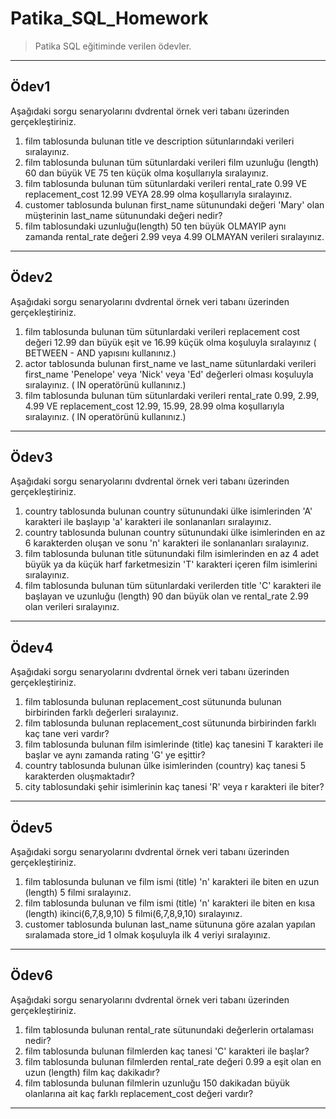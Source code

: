 # Patika_SQL_Homework
> Patika SQL eğitiminde verilen ödevler.

---

## Ödev1

Aşağıdaki sorgu senaryolarını dvdrental örnek veri tabanı üzerinden gerçekleştiriniz.

1) film tablosunda bulunan title ve description sütunlarındaki verileri sıralayınız.
2) film tablosunda bulunan tüm sütunlardaki verileri film uzunluğu (length) 60 dan büyük VE 75 ten küçük olma koşullarıyla sıralayınız.
3) film tablosunda bulunan tüm sütunlardaki verileri rental_rate 0.99 VE replacement_cost 12.99 VEYA 28.99 olma koşullarıyla sıralayınız.
4) customer tablosunda bulunan first_name sütunundaki değeri 'Mary' olan müşterinin last_name sütunundaki değeri nedir?
5) film tablosundaki uzunluğu(length) 50 ten büyük OLMAYIP aynı zamanda rental_rate değeri 2.99 veya 4.99 OLMAYAN verileri sıralayınız.

---

## Ödev2

Aşağıdaki sorgu senaryolarını dvdrental örnek veri tabanı üzerinden gerçekleştiriniz.

1) film tablosunda bulunan tüm sütunlardaki verileri replacement cost değeri 12.99 dan büyük eşit ve 16.99 küçük olma koşuluyla sıralayınız ( BETWEEN - AND yapısını kullanınız.)
2) actor tablosunda bulunan first_name ve last_name sütunlardaki verileri first_name 'Penelope' veya 'Nick' veya 'Ed' değerleri olması koşuluyla sıralayınız. ( IN operatörünü kullanınız.)
3) film tablosunda bulunan tüm sütunlardaki verileri rental_rate 0.99, 2.99, 4.99 VE replacement_cost 12.99, 15.99, 28.99 olma koşullarıyla sıralayınız. ( IN operatörünü kullanınız.)

---


## Ödev3

Aşağıdaki sorgu senaryolarını dvdrental örnek veri tabanı üzerinden gerçekleştiriniz.

1) country tablosunda bulunan country sütunundaki ülke isimlerinden 'A' karakteri ile başlayıp 'a' karakteri ile sonlananları sıralayınız.
2) country tablosunda bulunan country sütunundaki ülke isimlerinden en az 6 karakterden oluşan ve sonu 'n' karakteri ile sonlananları sıralayınız.
3) film tablosunda bulunan title sütunundaki film isimlerinden en az 4 adet büyük ya da küçük harf farketmesizin 'T' karakteri içeren film isimlerini sıralayınız.
4) film tablosunda bulunan tüm sütunlardaki verilerden title 'C' karakteri ile başlayan ve uzunluğu (length) 90 dan büyük olan ve rental_rate 2.99 olan verileri sıralayınız.

---

## Ödev4

Aşağıdaki sorgu senaryolarını dvdrental örnek veri tabanı üzerinden gerçekleştiriniz.

1) film tablosunda bulunan replacement_cost sütununda bulunan birbirinden farklı değerleri sıralayınız.
2) film tablosunda bulunan replacement_cost sütununda birbirinden farklı kaç tane veri vardır?
3) film tablosunda bulunan film isimlerinde (title) kaç tanesini T karakteri ile başlar ve aynı zamanda rating 'G' ye eşittir?
4) country tablosunda bulunan ülke isimlerinden (country) kaç tanesi 5 karakterden oluşmaktadır?
5) city tablosundaki şehir isimlerinin kaç tanesi 'R' veya r karakteri ile biter?

---

## Ödev5

Aşağıdaki sorgu senaryolarını dvdrental örnek veri tabanı üzerinden gerçekleştiriniz.

1) film tablosunda bulunan ve film ismi (title) 'n' karakteri ile biten en uzun (length) 5 filmi sıralayınız.
2) film tablosunda bulunan ve film ismi (title) 'n' karakteri ile biten en kısa (length) ikinci(6,7,8,9,10) 5 filmi(6,7,8,9,10) sıralayınız.
3) customer tablosunda bulunan last_name sütununa göre azalan yapılan sıralamada store_id 1 olmak koşuluyla ilk 4 veriyi sıralayınız.

---

## Ödev6

Aşağıdaki sorgu senaryolarını dvdrental örnek veri tabanı üzerinden gerçekleştiriniz.

1) film tablosunda bulunan rental_rate sütunundaki değerlerin ortalaması nedir?
2) film tablosunda bulunan filmlerden kaç tanesi 'C' karakteri ile başlar?
3) film tablosunda bulunan filmlerden rental_rate değeri 0.99 a eşit olan en uzun (length) film kaç dakikadır?
4) film tablosunda bulunan filmlerin uzunluğu 150 dakikadan büyük olanlarına ait kaç farklı replacement_cost değeri vardır?

---